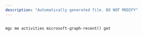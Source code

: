 ```yaml
---
description: "Automatically generated file. DO NOT MODIFY"
---
```


```cli

mgc me activities microsoft-graph-recent() get

```
